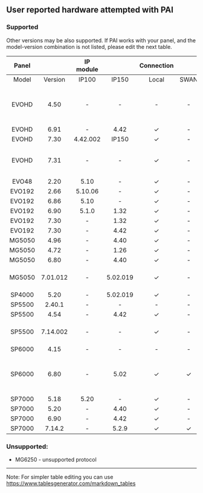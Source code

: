 ## User reported hardware attempted with PAI
### Supported
Other versions may be also supported. If PAI works with your panel, and the model-version combination is not listed, please edit the next table.

|  Panel |         | IP module |           | Connection |      |        |              Notes             |
|:------:|:-------:|:---------:|:---------:|:----------:|:----:|:------:|:------------------------------:|
|  Model | Version |   IP100   | IP150     |    Local   | SWAN | Serial |                                |
| EVOHD  | 4.50    | -         | -         | -          | -    | no     | Did not work with ESP32. [#198](https://github.com/ParadoxAlarmInterface/pai/issues/198)  |
| EVOHD  | 6.91    | -         | 4.42      | ✓          | -    | -      |                                |
| EVOHD  | 7.30    | 4.42.002  | IP150     | ✓          | -    | -      |                                |
| EVOHD  | 7.31    | -         | -         | ✓          | -    | ✓      | Works with Serial via ESP32    |
| EVO48  | 2.20    | 5.10      | -         | ✓          | -    | -      |                                |
| EVO192 | 2.66    | 5.10.06   | -         | ✓          | -    | -      |                                |
| EVO192 | 6.86    | 5.10      | -         | ✓          | -    | -      |                                |
| EVO192 | 6.90    | 5.1.0     | 1.32      | ✓          | -    | ✓      |                                |
| EVO192 | 7.30    | -         | 1.32      | ✓          | -    | ✓      |                                |
| EVO192 | 7.30    | -         | 4.42      | ✓          | -    | -      |                                |
| MG5050 | 4.96    | -         | 4.40      | ✓          | -    | ✓      |                                |
| MG5050 | 4.72    | -         | 1.26      | ✓          | -    | -      |                                |
| MG5050 | 6.80    | -         | 4.40      | ✓          | -    | ✓      |                                |
| MG5050 | 7.01.012| -         | 5.02.019  | ✓          | -    | -      | IP150 firmware 5.02.019        |
| SP4000 | 5.20    | -         | 5.02.019  | ✓          | -    | ✓      |                                |
| SP5500 | 2.40.1  | -         | -         | -          | -    | ✓      |                                |
| SP5500 | 4.54    | -         | 4.42      | ✓          | -    | -      |                                |
| SP5500 | 7.14.002| -         | -         | ✓          | -    | ✓      | USB to Serial via FTDI         |
| SP6000 | 4.15    | -         | -         | -          | -    | ✓      |                                |
| SP6000 | 6.80    | -         | 5.02      | ✓          | ✓    | -      | More stable with SWAN disabled |
| SP7000 | 5.18    | 5.20      | -         | ✓          | -    | -      |                                |
| SP7000 | 5.20    | -         | 4.40      | ✓          | -    | -      |                                |
| SP7000 | 6.90    | -         | 4.42      | ✓          | -    | -      |                                |
| SP7000 | 7.14.2  | -         | 5.2.9     | ✓          | ✓    | -      |                                |

### Unsupported:
* MG6250 - unsupported protocol


***

Note: For simpler table editing you can use https://www.tablesgenerator.com/markdown_tables